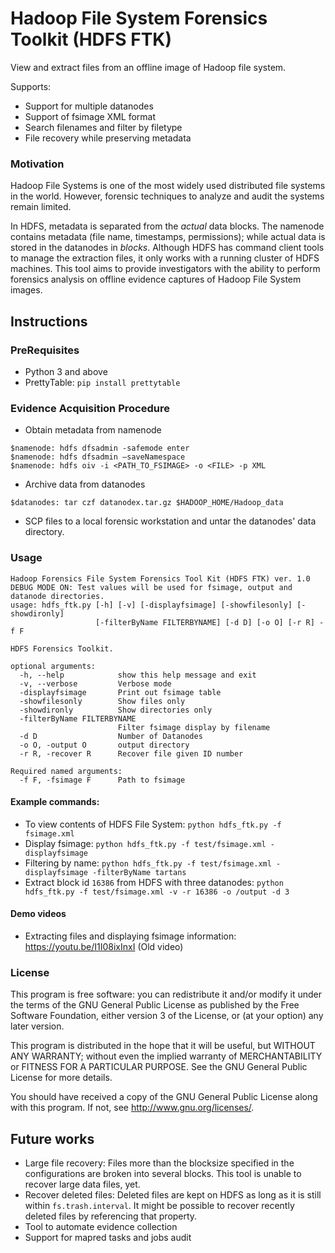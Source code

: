 # Hadoop File System Forensics Toolkit (HDFS FTK)
View and extract files from an offline image of Hadoop file system.

Supports:
* Support for multiple datanodes
* Support of fsimage XML format
* Search filenames and filter by filetype
* File recovery while preserving metadata


### Motivation
Hadoop File Systems is one of the most widely used distributed file systems in the world. However, forensic techniques to analyze and audit the systems remain limited.

In HDFS, metadata is separated from the _actual_ data blocks. The namenode contains metadata (file name, timestamps, permissions); while actual data is stored in the datanodes in _blocks_. Although HDFS has command client tools to manage the extraction files, it only works with a running cluster of HDFS machines.
This tool aims to provide investigators with the ability to perform forensics analysis on offline evidence captures of Hadoop File System images.

## Instructions

### PreRequisites
* Python 3 and above
* PrettyTable: `pip install prettytable`

### Evidence Acquisition Procedure
* Obtain metadata from namenode
```
$namenode: hdfs dfsadmin -safemode enter
$namenode: hdfs dfsadmin –saveNamespace
$namenode: hdfs oiv -i <PATH_TO_FSIMAGE> -o <FILE> -p XML
```

* Archive data from datanodes
```
$datanodes: tar czf datanodex.tar.gz $HADOOP_HOME/Hadoop_data
```

* SCP files to a local forensic workstation and untar the datanodes' data directory.

### Usage

```
Hadoop Forensics File System Forensics Tool Kit (HDFS FTK) ver. 1.0
DEBUG MODE ON: Test values will be used for fsimage, output and datanode directories.
usage: hdfs_ftk.py [-h] [-v] [-displayfsimage] [-showfilesonly] [-showdironly]
                   [-filterByName FILTERBYNAME] [-d D] [-o O] [-r R] -f F

HDFS Forensics Toolkit.

optional arguments:
  -h, --help            show this help message and exit
  -v, --verbose         Verbose mode
  -displayfsimage       Print out fsimage table
  -showfilesonly        Show files only
  -showdironly          Show directories only
  -filterByName FILTERBYNAME
                        Filter fsimage display by filename
  -d D                  Number of Datanodes
  -o O, -output O       output directory
  -r R, -recover R      Recover file given ID number

Required named arguments:
  -f F, -fsimage F      Path to fsimage

```

#### Example commands:

* To view contents of HDFS File System: `python hdfs_ftk.py -f fsimage.xml`
* Display fsimage: `python hdfs_ftk.py -f test/fsimage.xml -displayfsimage`
* Filtering by name: `python hdfs_ftk.py -f test/fsimage.xml -displayfsimage -filterByName tartans`
* Extract block id `16386` from HDFS with three datanodes: `python hdfs_ftk.py -f test/fsimage.xml -v -r 16386 -o /output -d 3`

#### Demo videos
* Extracting files and displaying fsimage information: https://youtu.be/I1I08ixInxI
(Old video)

### License
This program is free software: you can redistribute it and/or modify
    it under the terms of the GNU General Public License as published by
    the Free Software Foundation, either version 3 of the License, or
    (at your option) any later version.

This program is distributed in the hope that it will be useful,
    but WITHOUT ANY WARRANTY; without even the implied warranty of
    MERCHANTABILITY or FITNESS FOR A PARTICULAR PURPOSE.  See the
    GNU General Public License for more details.

You should have received a copy of the GNU General Public License
    along with this program.  If not, see <http://www.gnu.org/licenses/>.

## Future works
* Large file recovery: Files more than the blocksize specified in the configurations are broken into several blocks. This tool is unable to recover large data files, yet. 
* Recover deleted files: Deleted files are kept on HDFS as long as it is still within `fs.trash.interval`. It might be possible to recover recently deleted files by referencing that property. 
* Tool to automate evidence collection
* Support for mapred tasks and jobs audit
